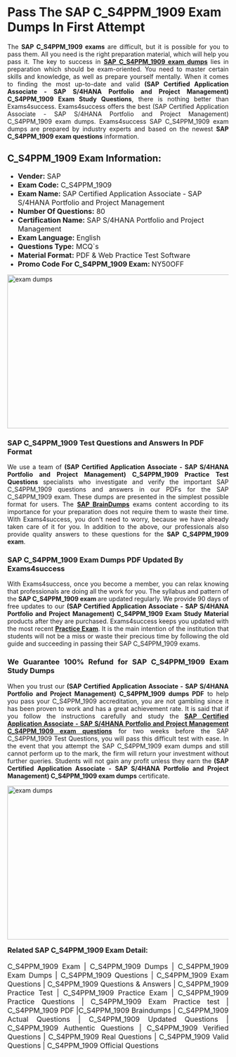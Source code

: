 <h1><strong><strong>Pass The SAP C_S4PPM_1909 Exam Dumps In First Attempt</strong></strong></h1> <p style="text-align:justify">The <strong>SAP C_S4PPM_1909 exams</strong> are difficult, but it is possible for you to pass them. All you need is the right preparation material, which will help you pass it. The key to success in <a href="https://www.exams4success.com/sap/c_s4ppm_1909-pdf-exam-dumps"><strong>SAP C_S4PPM_1909 exam dumps</strong></a> lies in preparation which should be exam-oriented. You need to master certain skills and knowledge, as well as prepare yourself mentally. When it comes to finding the most up-to-date and valid <strong>(SAP Certified Application Associate - SAP S/4HANA Portfolio and Project Management) C_S4PPM_1909 Exam Study Questions</strong>, there is nothing better than Exams4success. Exams4success offers the best (SAP Certified Application Associate - SAP S/4HANA Portfolio and Project Management) C_S4PPM_1909 exam dumps. Exams4success SAP C_S4PPM_1909 exam dumps are prepared by industry experts and based on the newest <strong>SAP C_S4PPM_1909 exam questions</strong> information.</p> <h2><strong><strong>C_S4PPM_1909 Exam Information:</strong></strong></h2> <ul> <li><span style="font-size:16px"><strong>Vender:</strong> SAP</span></li> <li><span style="font-size:16px"><strong>Exam Code:</strong> C_S4PPM_1909</span></li> <li><span style="font-size:16px"><strong>Exam Name:</strong> SAP Certified Application Associate - SAP S/4HANA Portfolio and Project Management</span></li> <li><span style="font-size:16px"><strong>Number Of Questions:</strong> 80</span></li> <li><span style="font-size:16px"><strong>Certification Name:</strong> SAP S/4HANA Portfolio and Project Management</span></li> <li><span style="font-size:16px"><strong>Exam Language:</strong> English</span></li> <li><span style="font-size:16px"><strong>Questions Type:</strong> MCQ`s</span></li> <li><span style="font-size:16px"><strong>Material Format:</strong> PDF & Web Practice Test Software</span></li> <li><span style="font-size:16px"><strong>Promo Code For C_S4PPM_1909 Exam: </strong>NY50OFF</span></li> </ul> <p><a href="https://www.exams4success.com/sap/c_s4ppm_1909-pdf-exam-dumps" rel="no-follow"><img alt="exam dumps" src="https://www.certcollections.com/uploads/content/infrist1.png" style="height:350px; width:750px" /></a></p> <h3><strong>SAP C_S4PPM_1909 Test Questions and Answers In PDF Format</strong></h3> <p style="text-align:justify">We use a team of <strong>(SAP Certified Application Associate - SAP S/4HANA Portfolio and Project Management) C_S4PPM_1909 Practice Test Questions</strong> specialists who investigate and verify the important SAP C_S4PPM_1909 questions and answers in our PDFs for the SAP C_S4PPM_1909 exam. These dumps are presented in the simplest possible format for users. The <a href="https://www.exams4success.com/sap-exam-dumps"><strong>SAP BrainDumps</strong></a> exams content according to its importance for your preparation does not require them to waste their time. With Exams4success, you don't need to worry, because we have already taken care of it for you. In addition to the above, our professionals also provide quality answers to these questions for the<strong> SAP C_S4PPM_1909 exam</strong>.</p> <h3><strong> SAP C_S4PPM_1909 Exam Dumps PDF Updated By Exams4success</strong></h3> <p style="text-align:justify">With Exams4success, once you become a member, you can relax knowing that professionals are doing all the work for you. The syllabus and pattern of the <strong>SAP C_S4PPM_1909 exam </strong>are updated regularly. We provide 90 days of free updates to our <strong>(SAP Certified Application Associate - SAP S/4HANA Portfolio and Project Management) C_S4PPM_1909 Exam Study Material</strong> products after they are purchased. Exams4success keeps you updated with the most recent <a href="https://www.exams4success.com/"><strong>Practice Exam</strong></a>. It is the main intention of the institution that students will not be a miss or waste their precious time by following the old guide and succeeding in passing their SAP C_S4PPM_1909 exams.</p> <h3 style="text-align:justify"><strong>We Guarantee 100% Refund for SAP C_S4PPM_1909 Exam Study Dumps</strong></h3> <p style="text-align:justify">When you trust our <strong>(SAP Certified Application Associate - SAP S/4HANA Portfolio and Project Management) C_S4PPM_1909 dumps PDF</strong> to help you pass your C_S4PPM_1909 accreditation, you are not gambling since it has been proven to work and has a great achievement rate. It is said that if you follow the instructions carefully and study the <a href="https://www.exams4success.com/sap/c_s4ppm_1909-pdf-exam-dumps"><strong>SAP Certified Application Associate - SAP S/4HANA Portfolio and Project Management C_S4PPM_1909 exam questions</strong></a> for two weeks before the SAP C_S4PPM_1909 Test Questions, you will pass this difficult test with ease. In the event that you attempt the SAP C_S4PPM_1909 exam dumps and still cannot perform up to the mark, the firm will return your investment without further queries. Students will not gain any profit unless they earn the <strong>(SAP Certified Application Associate - SAP S/4HANA Portfolio and Project Management) C_S4PPM_1909 exam dumps</strong> certificate.</p> <p style="text-align:justify"><a href="https://www.exams4success.com/sap/c_s4ppm_1909-pdf-exam-dumps" rel="no-follow"><img alt="exam dumps" src="https://www.certcollections.com/uploads/content/free_demo1.png" style="height:350px; width:750px" /></a></p> <p style="text-align:justify"><span style="font-size:16px"><strong>Related SAP C_S4PPM_1909 Exam Detail:</strong></span><br /> <br /> <span style="font-size:16px">C_S4PPM_1909 Exam | C_S4PPM_1909 Dumps | C_S4PPM_1909 Exam Dumps | C_S4PPM_1909 Questions | C_S4PPM_1909 Exam Questions | C_S4PPM_1909 Questions & Answers | C_S4PPM_1909 Practice Test | C_S4PPM_1909 Practice Exam | C_S4PPM_1909 Practice Questions | C_S4PPM_1909 Exam Practice test | C_S4PPM_1909 PDF |C_S4PPM_1909 Braindumps | C_S4PPM_1909 Actual Questions | C_S4PPM_1909 Updated Questions | C_S4PPM_1909 Authentic Questions | C_S4PPM_1909 Verified Questions | C_S4PPM_1909 Real Questions | C_S4PPM_1909 Valid Questions | C_S4PPM_1909 Official Questions</span></p>
